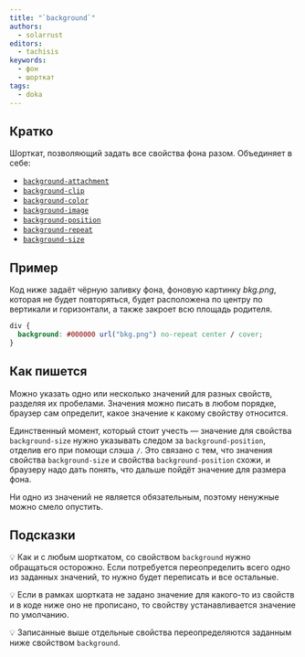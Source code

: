 ```yaml
---
title: "`background`"
authors:
  - solarrust
editors:
  - tachisis
keywords:
  - фон
  - шорткат
tags:
  - doka
---
```


## Кратко

Шорткат, позволяющий задать все свойства фона разом. Объединяет в себе:

- [`background-attachment`](/css/background-attachment)
- [`background-clip`](/css/background-clip)
- [`background-color`](/css/background-color)
- [`background-image`](/css/background-image)
- [`background-position`](/css/background-position)
- [`background-repeat`](/css/background-repeat)
- [`background-size`](/css/background-size)

## Пример

Код ниже задаёт чёрную заливку фона, фоновую картинку _bkg.png_, которая не будет повторяться, будет расположена по центру по вертикали и горизонтали, а также закроет всю площадь родителя.

```css
div {
  background: #000000 url("bkg.png") no-repeat center / cover;
}
```

## Как пишется

Можно указать одно или несколько значений для разных свойств, разделяя их пробелами. Значения можно писать в любом порядке, браузер сам определит, какое значение к какому свойству относится.

Единственный момент, который стоит учесть — значение для свойства `background-size` нужно указывать следом за `background-position`, отделив его при помощи слэша `/`. Это связано с тем, что значения свойства `background-size` и свойства `background-position` схожи, и браузеру надо дать понять, что дальше пойдёт значение для размера фона.

Ни одно из значений не является обязательным, поэтому ненужные можно смело опустить.

## Подсказки

💡 Как и с любым шорткатом, со свойством `background` нужно обращаться осторожно. Если потребуется переопределить всего одно из заданных значений, то нужно будет переписать и все остальные.

💡 Если в рамках шортката не задано значение для какого-то из свойств и в коде ниже оно не прописано, то свойству устанавливается значение по умолчанию.

💡 Записанные выше отдельные свойства переопределяются заданным ниже свойством `background`.
